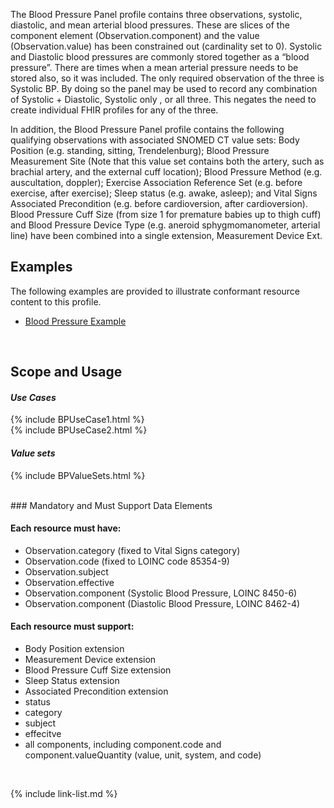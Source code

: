 The Blood Pressure Panel profile contains three observations, systolic, diastolic, and mean arterial blood pressures. These are slices of the component element (Observation.component) and the value (Observation.value) has been constrained out (cardinality set to 0).  Systolic and Diastolic blood pressures are commonly stored together as a “blood pressure”. There are times when a mean arterial pressure needs to be stored also, so it was included.  The only required observation of the three is Systolic BP.  By doing so the panel may be used to record any combination of Systolic + Diastolic, Systolic only , or all three.  This negates the need to create individual FHIR profiles for any of the three.

In addition, the Blood Pressure Panel profile contains the following qualifying observations with associated SNOMED CT value sets: Body Position (e.g. standing, sitting, Trendelenburg); Blood Pressure Measurement Site (Note that this value set contains both the artery, such as brachial artery,  and the external cuff location); Blood Pressure Method (e.g. auscultation, doppler); Exercise Association Reference Set (e.g. before exercise, after exercise); Sleep status (e.g. awake, asleep); and Vital Signs Associated Precondition (e.g. before cardioversion, after cardioversion).  Blood Pressure Cuff Size (from size 1 for premature babies up to thigh cuff) and  Blood Pressure Device Type (e.g. aneroid sphygmomanometer, arterial line) have been combined into a single extension, Measurement Device Ext.

## Examples 

The following examples are provided to illustrate conformant resource content to this profile.

- [Blood Pressure Example](Observation-BloodPressurePanel-example.html)

<br>

## Scope and Usage
#### ***Use Cases***

{% include BPUseCase1.html %}
<br>
{% include BPUseCase2.html %}
<br>
#### ***Value sets***

{% include BPValueSets.html %}

<br>
### Mandatory and Must Support Data Elements

#### Each resource must have:


- Observation.category (fixed to Vital Signs category)
- Observation.code (fixed to LOINC code 85354-9)
- Observation.subject
- Observation.effective
- Observation.component (Systolic Blood Pressure, LOINC 8450-6)
- Observation.component (Diastolic Blood Pressure, LOINC 8462-4)

    
#### Each resource must support:


- Body Position extension
- Measurement Device extension
- Blood Pressure Cuff Size extension
- Sleep Status extension
- Associated Precondition extension
- status
- category
- subject
- effecitve
- all components, including component.code and component.valueQuantity (value, unit, system, and code) 

<br>

{% include link-list.md %}